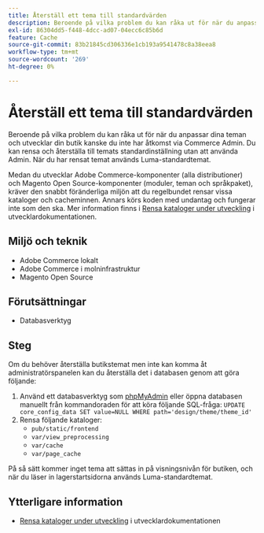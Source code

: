 ```yaml
---
title: Återställ ett tema till standardvärden
description: Beroende på vilka problem du kan råka ut för när du anpassar dina teman och utvecklar din butik kanske du inte har åtkomst via Commerce Admin. Du kan rensa och återställa till temats standardinställning utan att använda Admin. När du har rensat temat används Luma-standardtemat.
exl-id: 86304dd5-f448-4dcc-ad07-04ecc6c85b6d
feature: Cache
source-git-commit: 83b21845cd306336e1cb193a9541478c8a38eea8
workflow-type: tm+mt
source-wordcount: '269'
ht-degree: 0%

---
```


# Återställ ett tema till standardvärden

Beroende på vilka problem du kan råka ut för när du anpassar dina teman och utvecklar din butik kanske du inte har åtkomst via Commerce Admin. Du kan rensa och återställa till temats standardinställning utan att använda Admin. När du har rensat temat används Luma-standardtemat.

Medan du utvecklar Adobe Commerce-komponenter (alla distributioner) och Magento Open Source-komponenter (moduler, teman och språkpaket), kräver den snabbt föränderliga miljön att du regelbundet rensar vissa kataloger och cacheminnen. Annars körs koden med undantag och fungerar inte som den ska. Mer information finns i [Rensa kataloger under utveckling](https://devdocs.magento.com/guides/v2.2/howdoi/php/php_clear-dirs.html) i utvecklardokumentationen.

## Miljö och teknik

* Adobe Commerce lokalt
* Adobe Commerce i molninfrastruktur
* Magento Open Source

## Förutsättningar

* Databasverktyg

## Steg

Om du behöver återställa butikstemat men inte kan komma åt administratörspanelen kan du återställa det i databasen genom att göra följande:

1. Använd ett databasverktyg som [phpMyAdmin](https://devdocs.magento.com/guides/v2.2/install-gde/prereq/optional.html#install-optional-phpmyadmin) eller öppna databasen manuellt från kommandoraden för att köra följande SQL-fråga: `UPDATE core_config_data SET value=NULL WHERE path='design/theme/theme_id'`
1. Rensa följande kataloger:
   * `pub/static/frontend`
   * `var/view_preprocessing`
   * `var/cache`
   * `var/page_cache`

På så sätt kommer inget tema att sättas in på visningsnivån för butiken, och när du läser in lagerstartsidorna används Luma-standardtemat.

## Ytterligare information

* [Rensa kataloger under utveckling](https://devdocs.magento.com/guides/v2.2/howdoi/php/php_clear-dirs.html) i utvecklardokumentationen
